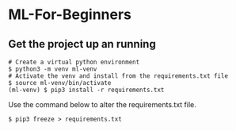 # ML-For-Beginners
## Get the project up an running
```
# Create a virtual python environment
$ python3 -m venv ml-venv
# Activate the venv and install from the requirements.txt file
$ source ml-venv/bin/activate
(ml-venv) $ pip3 install -r requirements.txt
```

Use the command below to alter the requirements.txt file.
```
$ pip3 freeze > requirements.txt
```
